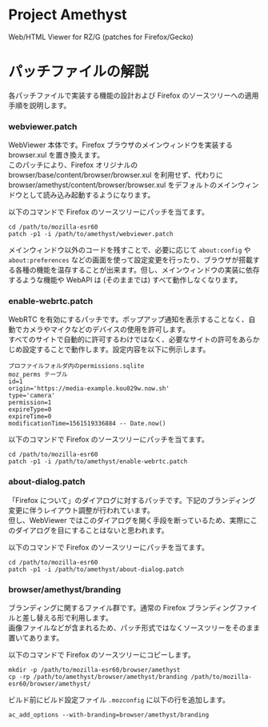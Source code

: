 # Project Amethyst
Web/HTML Viewer for RZ/G (patches for Firefox/Gecko)

# パッチファイルの解説
各パッチファイルで実装する機能の設計および Firefox のソースツリーへの適用手順を説明します。

### webviewer.patch
WebViewer 本体です。Firefox ブラウザのメインウィンドウを実装する browser.xul を置き換えます。  
このパッチにより、Firefox オリジナルの browser/base/content/browser/browser.xul を利用せず、代わりに browser/amethyst/content/browser/browser.xul をデフォルトのメインウィンドウとして読み込み起動するようになります。  

以下のコマンドで Firefox のソースツリーにパッチを当てます。
```
cd /path/to/mozilla-esr60
patch -p1 -i /path/to/amethyst/webviewer.patch
```

メインウィンドウ以外のコードを残すことで、必要に応じて `about:config` や `about:preferences` などの画面を使って設定変更を行ったり、ブラウザが搭載する各種の機能を温存することが出来ます。但し、メインウィンドウの実装に依存するような機能や WebAPI は (そのままでは) すべて動作しなくなります。

### enable-webrtc.patch
WebRTC を有効にするパッチです。ポップアップ通知を表示することなく、自動でカメラやマイクなどのデバイスの使用を許可します。  
すべてのサイトで自動的に許可するわけではなく、必要なサイトの許可をあらかじめ設定することで動作します。設定内容を以下に例示します。
```
プロファイルフォルダ内のpermissions.sqlite
moz_perms テーブル
id=1
origin='https://media-example.kou029w.now.sh'
type='camera'
permission=1
expireType=0
expireTime=0
modificationTime=1561519336884 -- Date.now()
```

以下のコマンドで Firefox のソースツリーにパッチを当てます。
```
cd /path/to/mozilla-esr60
patch -p1 -i /path/to/amethyst/enable-webrtc.patch
```

### about-dialog.patch
「Firefox について」のダイアログに対するパッチです。下記のブランディング変更に伴うレイアウト調整が行われています。  
但し、WebViewer ではこのダイアログを開く手段を断っているため、実際にこのダイアログを目にすることはないと思われます。  

以下のコマンドで Firefox のソースツリーにパッチを当てます。
```
cd /path/to/mozilla-esr60
patch -p1 -i /path/to/amethyst/about-dialog.patch
```

### browser/amethyst/branding
ブランディングに関するファイル群です。通常の Firefox ブランディングファイルと差し替える形で利用します。  
画像ファイルなどが含まれるため、パッチ形式ではなくソースツリーをそのまま置いてあります。  

以下のコマンドで Firefox のソースツリーにコピーします。
```
mkdir -p /path/to/mozilla-esr60/browser/amethyst
cp -rp /path/to/amethyst/browser/amethyst/branding /path/to/mozilla-esr60/browser/amethyst/
```

ビルド前にビルド設定ファイル `.mozconfig` に以下の行を追加します。
```
ac_add_options --with-branding=browser/amethyst/branding
```

